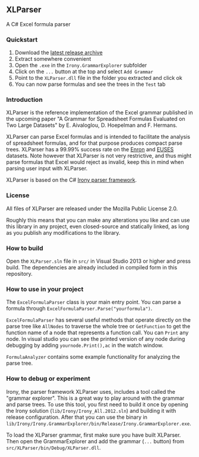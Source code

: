 ## XLParser
A C# Excel formula parser

### Quickstart

1. Download the [latest release archive](https://github.com/PerfectXL/XLParser/releases/download/v1.0.0/XLParser.1.0.0.zip)
2. Extract somewhere convenient
3. Open the `.exe` in the `Irony.GrammarExplorer` subfolder
4. Click on the `...` button at the top and select `Add Grammar`
5. Point to the `XLParser.dll` file in the folder you extracted and click ok
6. You can now parse formulas and see the trees in the `Test` tab

### Introduction

XLParser is the reference implementation of the Excel grammar published in the upcoming paper "A Grammar for Spreadsheet Formulas Evaluated on Two Large Datasets" by E. Aivaloglou, D. Hoepelman and F. Hermans.

XLParser can parse Excel formulas and is intended to facilitate the analysis of spreadsheet formulas, and for that purpose produces compact parse trees.
XLParser  has a 99.99% success rate on the [Enron](http://www.felienne.com/archives/3634) and [EUSES](http://eusesconsortium.org/resources.php) datasets.
Note however that XLParser is not very restrictive, and thus might parse formulas that Excel would reject as invalid, keep this in mind when parsing user input with XLParser.

XLParser is based on the C# [Irony parser framework](https://irony.codeplex.com/).

### License

All files of XLParser are released under the Mozilla Public License 2.0.

Roughly this means that you can make any alterations you like and can use this library in any project, even closed-source and statically linked, as long as you publish any modifications to the library.

### How to build

Open the `XLParser.sln` file in `src/` in Visual Studio 2013 or higher and press build. The dependencies are already included in compiled form in this repository.

### How to use in your project

The `ExcelFormulaParser` class is your main entry point. You can parse a formula through `ExcelFormulaParser.Parse("yourformula")`.

`ExcelFormulaParser` has several useful methods that operate directly on the parse tree like `AllNodes` to traverse the whole tree or `GetFunction` to get the function name of a node that represents a function call. You can `Print` any node. In visual studio you can see the printed version of any node during debugging by adding `yournode.Print(),ac` in the watch window.

`FormulaAnalyzer` contains some example functionality for analyzing the parse tree.

### How to debug or experiment

Irony, the parser framework XLParser uses, includes a tool called the "grammar explorer". This is a great way to play around with the grammar and parse trees.
To use this tool, you first need to build it once by opening the Irony solution (`lib/Irony/Irony_All.2012.sln`) and building it with release configuration. After that you can use the binary in `lib/Irony/Irony.GrammarExplorer/bin/Release/Irony.GrammarExplorer.exe`.

To load the XLParser grammar, first make sure you have built XLParser. Then open the GrammarExplorer and add the grammar (`...` button) from `src/XLParser/bin/Debug/XLParser.dll`.

